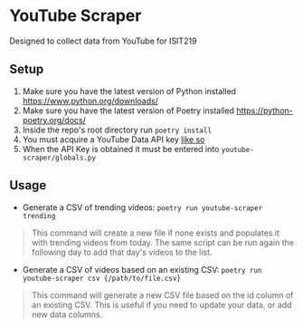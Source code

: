 # YouTube Scraper
Designed to collect data from YouTube for ISIT219

## Setup
1. Make sure you have the latest version of Python installed https://www.python.org/downloads/
2. Make sure you have the latest version of Poetry installed https://python-poetry.org/docs/
3. Inside the repo's root directory run `poetry install`
4. You must acquire a YouTube Data API key [like so](https://developers.google.com/youtube/registering_an_application)
5. When the API Key is obtained it must be entered into `youtube-scraper/globals.py`

## Usage
* Generate a CSV of trending videos: `poetry run youtube-scraper trending`
> This command will create a new file if none exists and populates it with trending videos from today. The same script can be run again the following day to add that day's videos to the list.
* Generate a CSV of videos based on an existing CSV: `poetry run youtube-scraper csv {/path/to/file.csv}`
> This command will generate a new CSV file based on the id column of an existing CSV. This is useful if you need to update your data, or add new data columns.